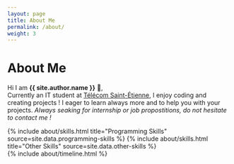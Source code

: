 ```yaml
---
layout: page
title: About Me
permalink: /about/
weight: 3
---
```


# **About Me**

Hi I am **{{ site.author.name }}** :wave:,<br>
Currently an IT student at [Télécom Saint-Étienne](https://www.telecom-st-etienne.fr/), I enjoy coding and creating projects !
I eager to learn always more and to help you with your projects.
*Always seaking for internship or job propostitions, do not hesitate to contact me !*

<div class="row">
{% include about/skills.html title="Programming Skills" source=site.data.programming-skills %}
{% include about/skills.html title="Other Skills" source=site.data.other-skills %}
</div>

<div class="row">
{% include about/timeline.html %}
</div>